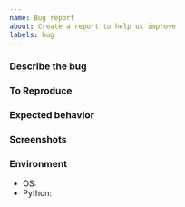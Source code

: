 ```yaml
---
name: Bug report
about: Create a report to help us improve
labels: bug
---
```


### Describe the bug

### To Reproduce

### Expected behavior

### Screenshots

### Environment
- OS:
- Python:
